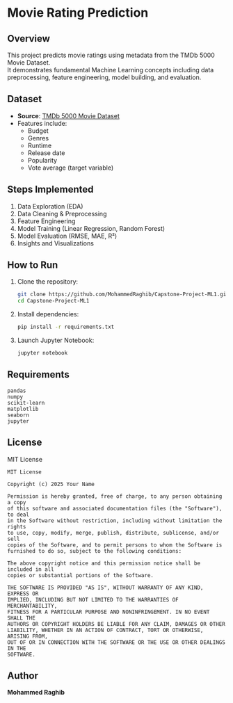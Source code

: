 # Movie Rating Prediction

## Overview
This project predicts movie ratings using metadata from the TMDb 5000 Movie Dataset.  
It demonstrates fundamental Machine Learning concepts including data preprocessing, feature engineering, model building, and evaluation.

## Dataset
- **Source**: [TMDb 5000 Movie Dataset](https://www.kaggle.com/datasets/tmdb/tmdb-movie-metadata)
- Features include:
  - Budget
  - Genres
  - Runtime
  - Release date
  - Popularity
  - Vote average (target variable)

## Steps Implemented
1. Data Exploration (EDA)
2. Data Cleaning & Preprocessing
3. Feature Engineering
4. Model Training (Linear Regression, Random Forest)
5. Model Evaluation (RMSE, MAE, R²)
6. Insights and Visualizations

## How to Run
1. Clone the repository:
   ```bash
   git clone https://github.com/MohammedRaghib/Capstone-Project-ML1.git
   cd Capstone-Project-ML1
   ```
2. Install dependencies:
   ```bash
   pip install -r requirements.txt
   ```
3. Launch Jupyter Notebook:
   ```bash
   jupyter notebook
   ```

## Requirements
```
pandas
numpy
scikit-learn
matplotlib
seaborn
jupyter
```

## License
MIT License

```
MIT License

Copyright (c) 2025 Your Name

Permission is hereby granted, free of charge, to any person obtaining a copy
of this software and associated documentation files (the "Software"), to deal
in the Software without restriction, including without limitation the rights
to use, copy, modify, merge, publish, distribute, sublicense, and/or sell
copies of the Software, and to permit persons to whom the Software is
furnished to do so, subject to the following conditions:

The above copyright notice and this permission notice shall be included in all
copies or substantial portions of the Software.

THE SOFTWARE IS PROVIDED "AS IS", WITHOUT WARRANTY OF ANY KIND, EXPRESS OR
IMPLIED, INCLUDING BUT NOT LIMITED TO THE WARRANTIES OF MERCHANTABILITY,
FITNESS FOR A PARTICULAR PURPOSE AND NONINFRINGEMENT. IN NO EVENT SHALL THE
AUTHORS OR COPYRIGHT HOLDERS BE LIABLE FOR ANY CLAIM, DAMAGES OR OTHER
LIABILITY, WHETHER IN AN ACTION OF CONTRACT, TORT OR OTHERWISE, ARISING FROM,
OUT OF OR IN CONNECTION WITH THE SOFTWARE OR THE USE OR OTHER DEALINGS IN THE
SOFTWARE.
```

## Author
**Mohammed Raghib**
